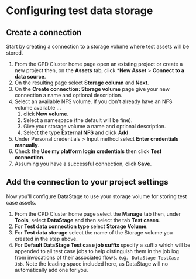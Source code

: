 # Configuring test data storage

## Create a connection

Start by creating a connection to a storage volume where test assets will be stored.

1. From the CPD Cluster home page open an existing project or create a new project then, on the **Assets** tab, click ***New Asset** > **Connect to a data source**.
1. On the resulting page select **Storage column** and **Next**.
1. On the **Create connection: Storage volume** page give your new connection a name and optional description.
1. Select an available NFS volume. If you don't already have an NFS volume available ...
   1. click **New volume**.
   1. Select a namespace (the default will be fine).
   1. Give your storage volume a name and optional description.
   1. Select the type **External NFS** and click **Add**.
1. Under Personal credentials > Input method select **Enter credentials manually**.
1. Check the **Use my platform login credentials** then click **Test connection**.
1. Assuming you have a successful connection, click **Save**.

## Add the connection to your project settings

Now you'll configure DataStage to use your storage volume for storing test case assets.

1. From the CPD Cluster home page select the **Manage** tab then, under **Tools**, select **DataStage** and then select the tab **Test cases**.
1. For **Test data connection type** select **Storage Volume**.
1. For **Test data storage** select the name of the Storage volume you created in the step above.
1. For **Default DataStage Test case job suffix** specify a suffix which will be appended to all test case jobs to help distinguish them in the job log from invocations of their associated flows. e.g. ` DataStage TestCase Job`. Note the leading space included here, as DataStage will no automatically add one for you.